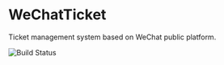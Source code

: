 # WeChatTicket
Ticket management system based on WeChat public platform.

![Build Status](https://www.travis-ci.org/fool-wang/TicketProject.svg?branch=master)

